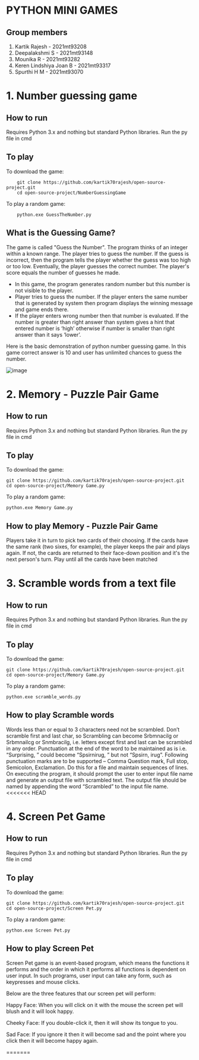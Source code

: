 # PYTHON MINI GAMES

## Group members

1. Kartik Rajesh            -   2021mt93208
2. Deepalakshmi S           -   2021mt93148
3. Mounika R                -   2021mt93282
4. Keren Lindshiya Joan B   -   2021mt93317
5. Spurthi H M              -   2021mt93070



# 1. Number guessing game

## How to run
Requires Python 3.x and nothing but standard Python libraries.
Run the py file in cmd

## To play

To download the game:

        git clone https://github.com/kartik70rajesh/open-source-project.git
        cd open-source-project/NumberGuessingGame

To play a random game:

        python.exe GuessTheNumber.py

## What is the Guessing Game?
The game is called "Guess the Number". The program thinks of an integer within a known range. The player tries to guess the number. If the guess is incorrect, then the program tells the  player whether the guess was too high or too low. Eventually, the player guesses the correct number. The player's score equals the number of guesses he made.

- In this game, the program generates random number but this number is not visible to the player.
- Player tries to guess the number. If the player enters the same number that is generated by system then program displays the winning message and game ends there.
- If the player enters wrong number then that number is evaluated. If the number is greater than right answer than system gives a hint that entered number is ‘high’ otherwise if number is smaller than right answer than it says ‘lower’.

Here is the basic demonstration of python number guessing game. In this game correct answer is 10 and user has unlimited chances to guess the number.

![image](https://user-images.githubusercontent.com/98651685/167257822-1821402c-8c52-422b-9ea1-b7c19250d4c3.png)

# 2. Memory - Puzzle Pair Game

## How to run
Requires Python 3.x and nothing but standard Python libraries.
Run the py file in cmd

## To play

To download the game:

    git clone https://github.com/kartik70rajesh/open-source-project.git
    cd open-source-project/Memory Game.py

To play a random game:

    python.exe Memory Game.py

## How to play Memory - Puzzle Pair Game

Players take it in turn to pick two cards of their choosing. If the cards have the same rank (two sixes, for example), the player keeps the pair and plays again. If not, the cards are returned to their face-down position and it's the next person's turn. Play until all the cards have been matched


# 3. Scramble words from a text file

##  How to run
Requires Python 3.x and nothing but standard Python libraries.
Run the py file in cmd

## To play
To download the game:

    git clone https://github.com/kartik70rajesh/open-source-project.git
    cd open-source-project/Memory Game.py

To play a random game:

    python.exe scramble_words.py
    
## How to play Scramble words
  
  Words less than or equal to 3 characters need not be scrambled.
  Don’t scramble first and last char, so Scrambling can become Srbmnacilg or Srbmnailcg or Snmbracilg, i.e. letters except first and last can be scrambled in any order.
  Punctuation at the end of the word to be maintained as is i.e. “Surprising, ” could become “Spsirnirug, ” but not “Spsirn, irug”.
  Following punctuation marks are to be supported – Comma Question mark, Full stop, Semicolon, Exclamation.
  Do this for a file and maintain sequences of lines.
  On executing the program, it should prompt the user to enter input file name and generate an output file with scrambled text. The output file should be named by   appending the word “Scrambled” to the input file name.
<<<<<<< HEAD
  
  # 4. Screen Pet Game

##  How to run
Requires Python 3.x and nothing but standard Python libraries.
Run the py file in cmd

## To play
To download the game:

    git clone https://github.com/kartik70rajesh/open-source-project.git
    cd open-source-project/Screen Pet.py

To play a random game:

    python.exe Screen Pet.py
    
## How to play Screen Pet
  
Screen Pet game is an event-based program, which means the functions it performs and the order in which it performs all functions is dependent on user input. In such programs, user input can take any form, such as keypresses and mouse clicks.

Below are the three features that our screen pet will perform:

Happy Face: When you will click on it with the mouse the screen pet will blush and it will look happy.

Cheeky Face: If you double-click it, then it will show its tongue to you.

Sad Face: If you ignore it then it will become sad and the point where you click then it will become happy again.
  
=======

